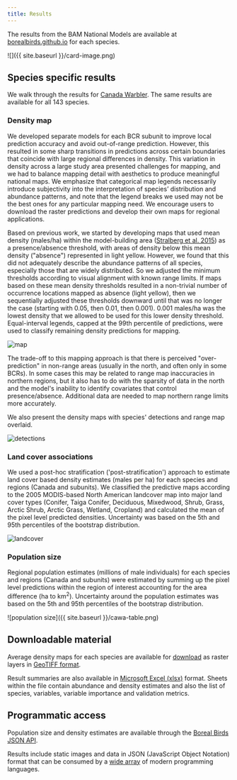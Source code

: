 ```yaml
---
title: Results
---
```


The results from the BAM National Models are available at
[borealbirds.github.io](https://borealbirds.github.io/)
for each species.

![]({{ site.baseurl }}/card-image.png)

## Species specific results

We walk through the results for [Canada Warbler](https://borealbirds.github.io/species/CAWA).
The same results are available for all 143 species.

### Density map

We developed separate models for each BCR subunit to improve local prediction accuracy and avoid out-of-range prediction. However, this resulted in some sharp transitions in predictions across certain boundaries that coincide with large regional differences in density. This variation in density across a large study area presented challenges for mapping, and we had to balance mapping detail with aesthetics to produce meaningful national maps. We emphasize that categorical map legends necessarily introduce subjectivity into the interpretation of species’ distribution and abundance patterns, and note that the legend breaks we used may not be the best ones for any particular mapping need. We encourage users to download the raster predictions and develop their own maps for regional applications.

Based on previous work, we started by developing maps that used mean density (males/ha) within the model-building area ([Stralberg et al. 2015](https://dx.doi.org/10.1890/13-2289.1)) as a presence/absence threshold, with areas of density below this mean density ("absence") represented in light yellow. However, we found that this did not adequately describe the abundance patterns of all species, especially those that are widely distributed. So we adjusted the minimum thresholds according to visual alignment with known range limits. If maps based on these mean density thresholds resulted in a non-trivial number of occurrence locations mapped as absence (light yellow), then we sequentially adjusted these thresholds downward until that was no longer the case (starting with 0.05, then 0.01, then 0.001). 0.001 males/ha was the lowest density that we allowed to be used for this lower density threshold. Equal-interval legends, capped at the 99th percentile of predictions, were used to classify remaining density predictions for mapping. 

![map](https://borealbirds.github.io/api/v4/species/CAWA/images/mean-pred.png)

The trade-off to this mapping approach is that there is perceived "over-prediction" in non-range areas (usually in the north, and often only in some BCRs). In some cases this may be related to range map inaccuracies in northern regions, but it also has to do with the sparsity of data in the north and the model's inability to identify covariates that control presence/absence. Additional data are needed to map northern range limits more accurately.

We also present the density maps with species' detections and range map overlaid.

![detections](https://borealbirds.github.io/api/v4/species/CAWA/images/mean-det.png)

### Land cover associations

We used a post-hoc stratification ('post-stratification') approach to estimate land cover based density estimates (males per ha) for each species and regions (Canada and subunits). We classified the predictive maps according to the 2005 MODIS-based North American landcover map into major land cover types (Conifer, Taiga Conifer, Deciduous, Mixedwood, Shrub, Grass, Arctic Shrub, Arctic Grass, Wetland, Cropland) and calculated the mean of the pixel level predicted densities. Uncertainty was based on the 5th and 95th percentiles of the bootstrap distribution.

![landcover](https://borealbirds.github.io/api/v4/species/CAWA/images/dbylc-can.svg)


### Population size

Regional population estimates (millions of male individuals) for each species and regions (Canada and subunits) were estimated by summing up the pixel level predictions within the region of interest accounting for the area difference (ha to km<sup>2</sup>). Uncertainty around the population estimates was based on the 5th and 95th percentiles of the bootstrap distribution.

![population size]({{ site.baseurl }}/cawa-table.png)

## Downloadable material

Average density maps for each species are available for 
[download](https://drive.google.com/drive/folders/1exWa6vfhGo1DNUL4ei2baDz77as7jYzY?usp=sharing) 
as raster layers in [GeoTIFF format](https://earthdata.nasa.gov/esdis/eso/standards-and-references/geotiff).

Result summaries are also available in
[Microsoft Excel (xlsx)](https://borealbirds.github.io/api/v4/BAMv4-results-2020-02-20.xlsx) format. Sheets within the file contain abundance and density estimates and also the list of species, variables, variable importance and validation metrics.

## Programmatic access

Population size and density estimates are available through the
[Boreal Birds JSON API](https://borealbirds.github.io/api/).

Results include static images and data in JSON (JavaScript Object Notation) format that can be consumed by a [wide array](https://www.json.org/) of modern programming languages.
